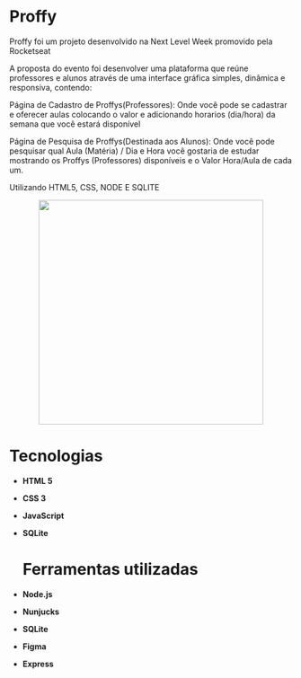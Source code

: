 <h1> Proffy </h1>
<p> Proffy foi um projeto desenvolvido na Next Level Week promovido pela Rocketseat
  
  A proposta do evento foi desenvolver uma plataforma que reúne professores e alunos através de uma interface gráfica simples, dinâmica e responsiva, contendo:

Página de Cadastro de Proffys(Professores): Onde você pode se cadastrar e oferecer aulas colocando o valor e adicionando horarios (dia/hora) da semana que você estará disponível

Página de Pesquisa de Proffys(Destinada aos Alunos): Onde você pode pesquisar qual Aula (Matéria) / Dia e Hora você gostaria de estudar mostrando os Proffys (Professores) disponíveis e o Valor Hora/Aula de cada um.

Utilizando HTML5, CSS, NODE E SQLITE

 </p>


</p>
<p align="center">
  <img src="https://user-images.githubusercontent.com/65368831/95040833-44e58980-06ab-11eb-9687-601273df2102.gif" width="400" />
</p>

<h1><strong>Tecnologias<strong></h1>
 
* HTML 5
* CSS 3
* JavaScript
* SQLite
  
  <h1>Ferramentas utilizadas</h1>
* Node.js
* Nunjucks
* SQLite
* Figma
* Express

  

  
